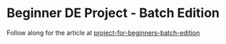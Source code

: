 # Beginner DE Project - Batch Edition

Follow along for the article at [project-for-beginners-batch-edition](https://www.startdataengineering.com/post/data-engineering-project-for-beginners-batch-edition)

